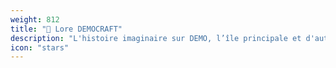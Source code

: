 ```yaml
---
weight: 812
title: "📜 Lore DEMOCRAFT"
description: "L'histoire imaginaire sur DEMO, l’île principale et d'autres choses bien étranges..."
icon: "stars"
---
```

